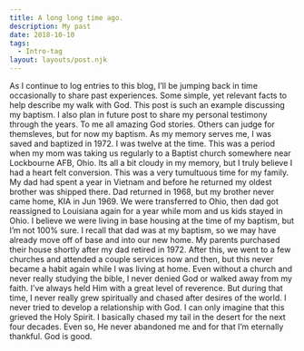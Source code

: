 ```yaml
---
title: A long long time ago.
description: My past
date: 2018-10-10
tags:
  - Intro-tag
layout: layouts/post.njk
---
```



As I continue to log entries to this blog, I’ll be jumping back in time occasionally to share past experiences.  Some simple, yet relevant facts to help describe my walk with God.  This post is such an example discussing my baptism.   I also plan in future post to share my personal testimony through the years.  To me all amazing God stories.  Others can judge for themsleves, but for now my baptism.
As my memory serves me, I was saved and baptized in 1972.  I was twelve at the time.  This was a period when my mom was taking us regularly to a Baptist church somewhere near Lockbourne AFB, Ohio.
Its all a bit cloudy in my memory, but I truly believe I had a heart felt conversion.  This was a very tumultuous time for my family.  My dad had spent a year in Vietnam and before he returned my oldest brother was shipped there.  Dad returned in 1968, but my brother never came home, KIA in Jun 1969.   We were transferred to Ohio, then dad got reassigned to Louisiana again for a year while mom and us kids stayed in Ohio.
I believe we were living in base housing at the time of my baptism, but I’m not 100% sure.  I recall that dad was at my baptism, so we may have already move off of base and into our new home.  My parents purchased their house shortly after my dad retired in 1972.
After this, we went to a few churches and attended a couple services now and then, but this never became a habit again while I was living at home.
Even without a church and never really studying the bible, I never denied God or walked away from my faith.  I’ve always held Him with a great level of reverence.  But during that time, I never really grew spiritually and chased after desires of the world.  I never tried to develop a relationship with God.  I can only imagine that this grieved the Holy Spirit.  I basically chased my tail in the desert for the next four decades.    Even so, He never abandoned me and for that I’m eternally thankful.
God is good.
